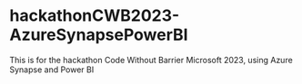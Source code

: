 # hackathonCWB2023-AzureSynapsePowerBI
This is for the hackathon Code Without Barrier Microsoft 2023, using Azure Synapse and Power BI
